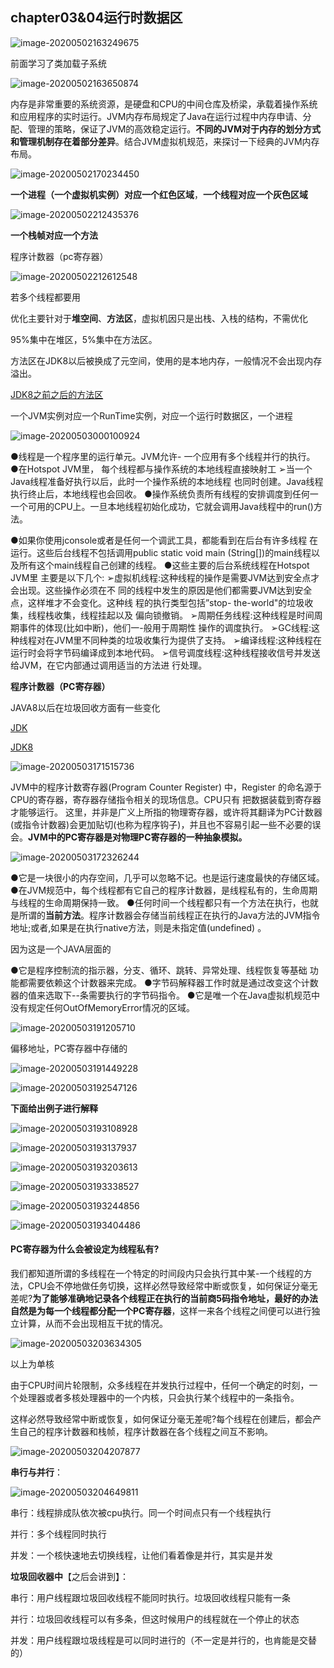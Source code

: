 ## chapter03&04运行时数据区

![image-20200502163249675](https://cdn.jsdelivr.net/gh/1392517138/imgRepository@master/image-20200502163249675.png)

前面学习了类加载子系统

![image-20200502163650874](https://cdn.jsdelivr.net/gh/1392517138/imgRepository@master/image-20200502163650874.png)

内存是非常重要的系统资源，是硬盘和CPU的中间仓库及桥梁，承载着操作系统和应用程序的实时运行。JVM内存布局规定了Java在运行过程中内存申请、分配、管理的策略，保证了JVM的高效稳定运行。**不同的JVM对于内存的划分方式和管理机制存在着部分差异**。结合JVM虚拟机规范，来探讨一下经典的JVM内存布局。

![image-20200502170234450](https://cdn.jsdelivr.net/gh/1392517138/imgRepository@master/image-20200502170234450.png)

**一个进程（一个虚拟机实例）对应一个红色区域**，**一个线程对应一个灰色区域**

![image-20200502212435376](https://cdn.jsdelivr.net/gh/1392517138/imgRepository@master/image-20200502212435376.png)

**一个栈帧对应一个方法**

程序计数器（pc寄存器）

![image-20200502212612548](https://cdn.jsdelivr.net/gh/1392517138/imgRepository@master/image-20200502212612548.png)



若多个线程都要用

优化主要针对于**堆空间**、**方法区**，虚拟机因只是出栈、入栈的结构，不需优化

95%集中在堆区，5%集中在方法区。

方法区在JDK8以后被换成了元空间，使用的是本地内存，一般情况不会出现内存溢出。

[JDK8之前之后的方法区](https://blog.csdn.net/qq_41872909/article/details/87903370)

一个JVM实例对应一个RunTime实例，对应一个运行时数据区，一个进程

![image-20200503000100924](https://cdn.jsdelivr.net/gh/1392517138/imgRepository@master/image-20200503000100924.png)

●线程是一个程序里的运行单元。JVM允许- 一个应用有多个线程并行的执行。
●在Hotspot JVM里， 每个线程都与操作系统的本地线程直接映射工
➢当一个Java线程准备好执行以后，此时一个操作系统的本地线程
也同时创建。Java线程执行终止后，本地线程也会回收。
●操作系统负责所有线程的安排调度到任何一一个可用的CPU上。一旦本地线程初始化成功，它就会调用Java线程中的run()方法。

●如果你使用jconsole或者是任何一个调武工具，都能看到在后台有许多线程
在运行。这些后台线程不包括调用public static void main (String[])的main线程以及所有这个main线程自己创建的线程。
●这些主要的后台系统线程在Hotspot JVM里 主要是以下几个:
➢虚拟机线程:这种线程的操作是需要JVM达到安全点才会出现。这些操作必须在不
同的线程中发生的原因是他们都需要JVM达到安全点，这样堆才不会变化。这种线
程的执行类型包括”stop- the-world"的垃圾收集，线程栈收集，线程挂起以及
偏向锁撤销。
➢周期任务线程:这种线程是时间周期事件的体现(比如中断)，他们一-般用于周期性
操作的调度执行。
➢GC线程:这种线程对在JVM里不同种类的垃圾收集行为提供了支持。
➢编译线程:这种线程在运行时会将字节码编译成到本地代码。
➢信号调度线程:这种线程接收信号并发送给JVM，在它内部通过调用适当的方法进
行处理。

**程序计数器（PC寄存器）**

JAVA8以后在垃圾回收方面有一些变化

[JDK](oracle.com/technetwork/java/javase/downloads/index.html)

[JDK8](https://docs.oracle.com/javase/specs/ivms/se8/html/)

![image-20200503171515736](https://cdn.jsdelivr.net/gh/1392517138/imgRepository@master/image-20200503171515736.png)

JVM中的程序计数寄存器(Program Counter Register) 中，Register 的命名源于
CPU的寄存器，寄存器存储指令相关的现场信息。CPU只有 把数据装载到寄存器才能够运行。
这里，并非是广义上所指的物理寄存器，或许将其翻译为PC计数器(或指令计数器)会更加贴切(也称为程序钩子)，并且也不容易引起一些不必要的误会。**JVM中的PC寄存器是对物理PC寄存器的一种抽象模拟。**

![image-20200503172326244](https://cdn.jsdelivr.net/gh/1392517138/imgRepository@master/image-20200503172326244.png)

●它是一块很小的内存空间，几乎可以忽略不记。也是运行速度最快的存储区域。
●在JVM规范中，每个线程都有它自己的程序计数器，是线程私有的，生命周期与线程的生命周期保持一致。
●任何时间一个线程都只有一个方法在执行，也就是所谓的**当前方法**。程序计数器会存储当前线程正在执行的Java方法的JVM指令地址;或者,如果是在执行native方法，则是未指定值(undefined) 。

因为这是一个JAVA层面的


●它是程序控制流的指示器，分支、循环、跳转、异常处理、线程恢复等基础
功能都需要依赖这个计数器来完成。
●字节码解释器工作时就是通过改变这个计数器的值来选取下--条需要执行的字节码指令。
●它是唯一个在Java虚拟机规范中没有规定任何OutOfMemoryError情况的区域。

![image-20200503191205710](https://cdn.jsdelivr.net/gh/1392517138/imgRepository@master/image-20200503191205710.png)

偏移地址，PC寄存器中存储的

![image-20200503191449228](https://cdn.jsdelivr.net/gh/1392517138/imgRepository@master/image-20200503191449228.png)

![image-20200503192547126](https://cdn.jsdelivr.net/gh/1392517138/imgRepository@master/image-20200503192547126.png)

**下面给出例子进行解释**

![image-20200503193108928](https://cdn.jsdelivr.net/gh/1392517138/imgRepository@master/image-20200503193108928.png)

![image-20200503193137937](https://cdn.jsdelivr.net/gh/1392517138/imgRepository@master/image-20200503193137937.png)

![image-20200503193203613](https://cdn.jsdelivr.net/gh/1392517138/imgRepository@master/image-20200503193203613.png)

![image-20200503193338527](https://cdn.jsdelivr.net/gh/1392517138/imgRepository@master/image-20200503193338527.png)

![image-20200503193244856](https://cdn.jsdelivr.net/gh/1392517138/imgRepository@master/image-20200503193244856.png)

![image-20200503193404486](https://cdn.jsdelivr.net/gh/1392517138/imgRepository@master/image-20200503193404486.png)

#### PC寄存器为什么会被设定为线程私有?

我们都知道所谓的多线程在一个特定的时间段内只会执行其中某-一个线程的方法，CPU会不停地做任务切换，这样必然导致经常中断或恢复，如何保证分毫无差呢?**为了能够准确地记录各个线程正在执行的当前商5码指令地址，最好的办法自然是为每一个线程都分配一个PC寄存器**，这样一来各个线程之间便可以进行独立计算，从而不会出现相互干扰的情况。

![image-20200503203634305](https://cdn.jsdelivr.net/gh/1392517138/imgRepository@master/image-20200503203634305.png)

以上为单核

由于CPU时间片轮限制，众多线程在并发执行过程中，任何一个确定的时刻，一个处理器或者多核处理器中的一个内核，只会执行某个线程中的一条指令。

这样必然导致经常中断或恢复，如何保证分毫无差呢?每个线程在创建后，都会产生自己的程序计数器和栈帧，程序计数器在各个线程之间互不影响。

![image-20200503204207877](https://cdn.jsdelivr.net/gh/1392517138/imgRepository@master/image-20200503204207877.png)

**串行与并行**：

![image-20200503204649811](https://cdn.jsdelivr.net/gh/1392517138/imgRepository@master/image-20200503204649811.png)

串行：线程排成队依次被cpu执行。同一个时间点只有一个线程执行

并行：多个线程同时执行

并发：一个核快速地去切换线程，让他们看着像是并行，其实是并发

**垃圾回收器中**【之后会讲到】：

串行：用户线程跟垃圾回收线程不能同时执行。垃圾回收线程只能有一条

并行：垃圾回收线程可以有多条，但这时候用户的线程就在一个停止的状态

并发：用户线程跟垃圾线程是可以同时进行的（不一定是并行的，也肯能是交替的）


